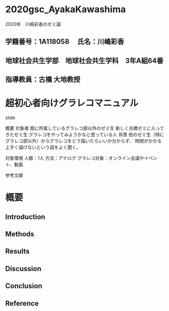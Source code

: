 # 2020gsc_AyakaKawashima
2020年　川嶋彩香のゼミ論
## 学籍番号：1A118058 　氏名：川嶋彩香
## 地球社会共生学部　地球社会共生学科　3年A組64番
## 指導教員：古橋 大地教授

# 超初心者向けグラレコマニュアル

slide

概要
対象者
既に所属しているグラレコ部以外のゼミ生
新しく古橋ゼミに入ってきたゼミ生
グラレコをやってみようかなと思っている人
背景
他のゼミ生（特にグラレコ部以外）からグラレコをどう描いたらいいか分からず、
時間がかかる上手く描けないという話をよく聞く。

対象環境
人数：1人
方法：アナログ
グラレコ対象：オンライン会議やイベント、動画

参考文献

# 概要
## Introduction
## Methods
## Results
## Discussion
## Conclusion
## Reference

